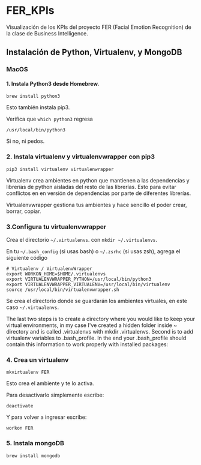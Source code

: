 # FER_KPIs
Visualización de los KPIs del proyecto FER (Facial Emotion Recognition) de la clase de Business Intelligence.

## Instalación de Python, Virtualenv, y MongoDB
### MacOS
#### 1. Instala Python3 desde Homebrew.

```
brew install python3
```

Esto también instala pip3.

Verifica que `which python3` regresa 
```
/usr/local/bin/python3
```

Si no, ni pedos.

### 2. Instala virtualenv y virtualenvwrapper con pip3
`pip3 install virtualenv virtualenwrapper`

Virtualenv crea ambientes en python que mantienen a las dependencias y librerías de python aisladas del resto de las librerías. Esto para evitar conflictos en en versión de dependencias por parte de diferentes librerías.

Virtualenvwrapper gestiona tus ambientes y hace sencillo el poder crear, borrar, copiar.

### 3.Configura tu virtualenvwrapper
Crea el directorio `~/.virtualenvs`. con `mkdir ~/.virtualenvs`.

En tu `~/.bash_config` (si usas bash) o `~/.zsrhc` (si usas zsh), agrega el siguiente código
```
# Virtualenv / VirtualenvWrapper
export WORKON_HOME=$HOME/.virtualenvs
export VIRTUALENVWRAPPER_PYTHON=/usr/local/bin/python3
export VIRTUALENVWRAPPER_VIRTUALENV=/usr/local/bin/virtualenv
source /usr/local/bin/virtualenvwrapper.sh
```

Se crea el directorio donde se guardarán los ambientes virtuales, en este caso `~/.virtualenvs`.

The last two steps is to create a directory where you would like to keep your virtual environments, in my case I've created a hidden folder inside ~ directory and is called .virtualenvs with mkdir .virtualenvs. Second is to add virtualenv variables to .bash_profile. In the end your .bash_profile should contain this information to work properly with installed packages:

### 4. Crea un virtualenv
```
mkvirtualenv FER
```
Esto crea el ambiente y te lo activa.

Para desactivarlo simplemente escribe:
```
deactivate
```

Y para volver a ingresar escribe:
```
workon FER
```

### 5. Instala mongoDB
```
brew install mongodb
```
